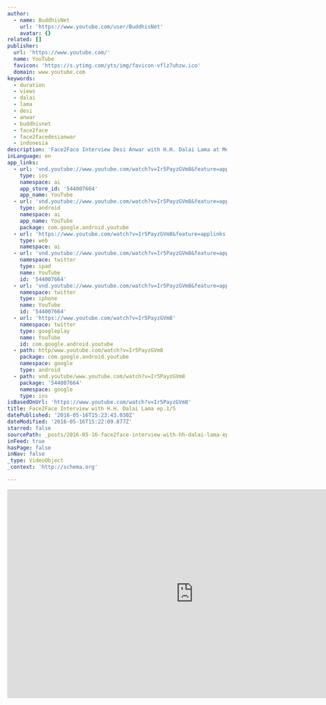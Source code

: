 ```yaml
---
author:
  - name: BuddhisNet
    url: 'https://www.youtube.com/user/BuddhisNet'
    avatar: {}
related: []
publisher:
  url: 'https://www.youtube.com/'
  name: YouTube
  favicon: 'https://s.ytimg.com/yts/img/favicon-vflz7uhzw.ico'
  domain: www.youtube.com
keywords:
  - duration
  - views
  - dalai
  - lama
  - desi
  - anwar
  - buddhisnet
  - face2face
  - face2facedesianwar
  - indonesia
description: 'Face2Face Interview Desi Anwar with H.H. Dalai Lama at Metro TV, June 26, 2010. Episode 1 of 5. Dialog only. Continue to http://www.youtube.com/watch?v=mj79FVQZjeU'
inLanguage: en
app_links:
  - url: 'vnd.youtube://www.youtube.com/watch?v=Ir5PayzGVm8&feature=applinks'
    type: ios
    namespace: ai
    app_store_id: '544007664'
    app_name: YouTube
  - url: 'vnd.youtube://www.youtube.com/watch?v=Ir5PayzGVm8&feature=applinks'
    type: android
    namespace: ai
    app_name: YouTube
    package: com.google.android.youtube
  - url: 'https://www.youtube.com/watch?v=Ir5PayzGVm8&feature=applinks'
    type: web
    namespace: ai
  - url: 'vnd.youtube://www.youtube.com/watch?v=Ir5PayzGVm8&feature=applinks'
    namespace: twitter
    type: ipad
    name: YouTube
    id: '544007664'
  - url: 'vnd.youtube://www.youtube.com/watch?v=Ir5PayzGVm8&feature=applinks'
    namespace: twitter
    type: iphone
    name: YouTube
    id: '544007664'
  - url: 'https://www.youtube.com/watch?v=Ir5PayzGVm8'
    namespace: twitter
    type: googleplay
    name: YouTube
    id: com.google.android.youtube
  - path: http/www.youtube.com/watch?v=Ir5PayzGVm8
    package: com.google.android.youtube
    namespace: google
    type: android
  - path: vnd.youtube/www.youtube.com/watch?v=Ir5PayzGVm8
    package: '544007664'
    namespace: google
    type: ios
isBasedOnUrl: 'https://www.youtube.com/watch?v=Ir5PayzGVm8'
title: Face2Face Interview with H.H. Dalai Lama ep.1/5
datePublished: '2016-05-16T15:23:43.030Z'
dateModified: '2016-05-16T15:22:09.877Z'
starred: false
sourcePath: _posts/2016-05-16-face2face-interview-with-hh-dalai-lama-ep15.md
inFeed: true
hasPage: false
inNav: false
_type: VideoObject
_context: 'http://schema.org'

---
```

<iframe src="https://cdn.embedly.com/widgets/media.html?src=https%3A%2F%2Fwww.youtube.com%2Fembed%2FIr5PayzGVm8%3Ffeature%3Doembed&amp;url=http%3A%2F%2Fwww.youtube.com%2Fwatch%3Fv%3DIr5PayzGVm8&amp;image=https%3A%2F%2Fi.ytimg.com%2Fvi%2FIr5PayzGVm8%2Fhqdefault.jpg&amp;key=b7d04c9b404c499eba89ee7072e1c4f7&amp;type=text%2Fhtml&amp;schema=youtube" width="854" height="480" scrolling="no" frameborder="0" allowfullscreen="" style=""></iframe>